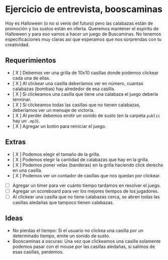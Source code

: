 # Ejercicio de entrevista, booscaminas

Hoy es Halloween (o no si venís del futuro) pero las calabazas están de promoción y los sustos están en oferta. Queremos mantener el espiritu de Halloween y para eso vamos a hacer un juego de Buscaminas. No tenemos especificaciones muy claras así que esperamos que nos sorprendas con tu creatividad.

## Requerimientos

- [ X ] Debemos ver una grilla de 10x10 casillas donde podemos clickear cada una de ellas.
- [ X ] Al clickear una casilla deberíamos ver en número, cuantas calabazas (bombas) hay alrededor de esa casilla.
- [ X ] Si clickeamos una casilla que tiene una calabaza el juego debería terminar.
- [ X ] Si clickeamos todas las casillas que no tienen calabazas, deberíamos ver un mensaje de victoria.
- [ X ] Al perder debemos emitir un sonido de susto (en la carpeta `public` hay un `.mp3`).
- [ X ] Agregar un botón para reiniciar el juego.

## Extras

- [ X ] Podemos elegir el tamaño de la grilla.
- [ X ] Podemos elegir la cantidad de calabazas que hay en la grilla.
- [ X ] Podemos poner velas (banderas) en la grilla haciendo click derecho en una casilla.
- [ X ] Podemos ver un contador de casillas que nos quedan por clickear.
- [ ] Agregar un timer para ver cuánto tiempo tardamos en resolver el juego.
- [ ] Agregar un scoreboard para ver los mejores tiempos de los jugadores.
- [ ] Al clickear una casilla que no tiene calabazas cerca, se abren todas las casillas aledañas que tampoco tienen calabazas.

## Ideas
- No pierdas el tiempo: Si el usuario no clickea una casilla por un determinado tiempo, emite un sonido de susto.
- Booscaminas a oscuras: Una vez que clickeamos una casilla solamente podemos pasar con el mouse por las casillas aledañas, si salimos de esas casillas, perdemos.
